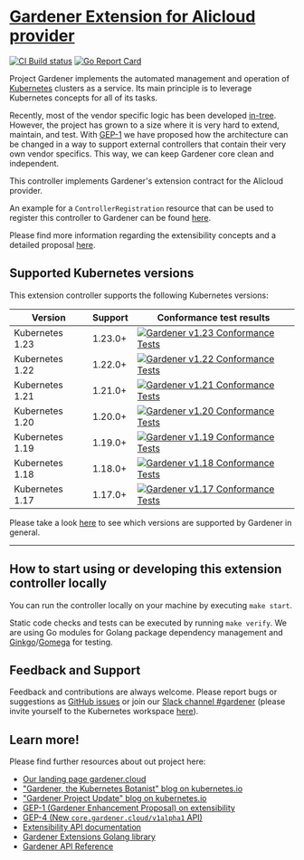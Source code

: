 # [Gardener Extension for Alicloud provider](https://gardener.cloud)

[![CI Build status](https://concourse.ci.gardener.cloud/api/v1/teams/gardener/pipelines/gardener-extension-provider-alicloud-master/jobs/master-head-update-job/badge)](https://concourse.ci.gardener.cloud/teams/gardener/pipelines/gardener-extension-provider-alicloud-master/jobs/master-head-update-job)
[![Go Report Card](https://goreportcard.com/badge/github.com/gardener/gardener-extension-provider-alicloud)](https://goreportcard.com/report/github.com/gardener/gardener-extension-provider-alicloud)

Project Gardener implements the automated management and operation of [Kubernetes](https://kubernetes.io/) clusters as a service.
Its main principle is to leverage Kubernetes concepts for all of its tasks.

Recently, most of the vendor specific logic has been developed [in-tree](https://github.com/gardener/gardener).
However, the project has grown to a size where it is very hard to extend, maintain, and test.
With [GEP-1](https://github.com/gardener/gardener/blob/master/docs/proposals/01-extensibility.md) we have proposed how the architecture can be changed in a way to support external controllers that contain their very own vendor specifics.
This way, we can keep Gardener core clean and independent.

This controller implements Gardener's extension contract for the Alicloud provider.

An example for a `ControllerRegistration` resource that can be used to register this controller to Gardener can be found [here](example/controller-registration.yaml).

Please find more information regarding the extensibility concepts and a detailed proposal [here](https://github.com/gardener/gardener/blob/master/docs/proposals/01-extensibility.md).

## Supported Kubernetes versions

This extension controller supports the following Kubernetes versions:

| Version         | Support     | Conformance test results |
| --------------- | ----------- | ------------------------ |
| Kubernetes 1.23 | 1.23.0+     | [![Gardener v1.23 Conformance Tests](https://testgrid.k8s.io/q/summary/conformance-gardener/Gardener,%20v1.23%20Alibaba%20Cloud/tests_status?style=svg)](https://testgrid.k8s.io/conformance-gardener#Gardener,%20v1.23%20Alibaba%20Cloud) |
| Kubernetes 1.22 | 1.22.0+     | [![Gardener v1.22 Conformance Tests](https://testgrid.k8s.io/q/summary/conformance-gardener/Gardener,%20v1.22%20Alibaba%20Cloud/tests_status?style=svg)](https://testgrid.k8s.io/conformance-gardener#Gardener,%20v1.22%20Alibaba%20Cloud) |
| Kubernetes 1.21 | 1.21.0+     | [![Gardener v1.21 Conformance Tests](https://testgrid.k8s.io/q/summary/conformance-gardener/Gardener,%20v1.21%20Alibaba%20Cloud/tests_status?style=svg)](https://testgrid.k8s.io/conformance-gardener#Gardener,%20v1.21%20Alibaba%20Cloud) |
| Kubernetes 1.20 | 1.20.0+     | [![Gardener v1.20 Conformance Tests](https://testgrid.k8s.io/q/summary/conformance-gardener/Gardener,%20v1.20%20Alibaba%20Cloud/tests_status?style=svg)](https://testgrid.k8s.io/conformance-gardener#Gardener,%20v1.20%20Alibaba%20Cloud) |
| Kubernetes 1.19 | 1.19.0+     | [![Gardener v1.19 Conformance Tests](https://testgrid.k8s.io/q/summary/conformance-gardener/Gardener,%20v1.19%20Alibaba%20Cloud/tests_status?style=svg)](https://testgrid.k8s.io/conformance-gardener#Gardener,%20v1.19%20Alibaba%20Cloud) |
| Kubernetes 1.18 | 1.18.0+     | [![Gardener v1.18 Conformance Tests](https://testgrid.k8s.io/q/summary/conformance-gardener/Gardener,%20v1.18%20Alibaba%20Cloud/tests_status?style=svg)](https://testgrid.k8s.io/conformance-gardener#Gardener,%20v1.18%20Alibaba%20Cloud) |
| Kubernetes 1.17 | 1.17.0+     | [![Gardener v1.17 Conformance Tests](https://testgrid.k8s.io/q/summary/conformance-gardener/Gardener,%20v1.17%20Alibaba%20Cloud/tests_status?style=svg)](https://testgrid.k8s.io/conformance-gardener#Gardener,%20v1.17%20Alibaba%20Cloud) |

Please take a look [here](https://github.com/gardener/gardener/blob/master/docs/usage/supported_k8s_versions.md) to see which versions are supported by Gardener in general.

----

## How to start using or developing this extension controller locally

You can run the controller locally on your machine by executing `make start`.

Static code checks and tests can be executed by running `make verify`. We are using Go modules for Golang package dependency management and [Ginkgo](https://github.com/onsi/ginkgo)/[Gomega](https://github.com/onsi/gomega) for testing.

## Feedback and Support

Feedback and contributions are always welcome. Please report bugs or suggestions as [GitHub issues](https://github.com/gardener/gardener-extension-provider-alicloud/issues) or join our [Slack channel #gardener](https://kubernetes.slack.com/messages/gardener) (please invite yourself to the Kubernetes workspace [here](http://slack.k8s.io)).

## Learn more!

Please find further resources about out project here:

* [Our landing page gardener.cloud](https://gardener.cloud/)
* ["Gardener, the Kubernetes Botanist" blog on kubernetes.io](https://kubernetes.io/blog/2018/05/17/gardener/)
* ["Gardener Project Update" blog on kubernetes.io](https://kubernetes.io/blog/2019/12/02/gardener-project-update/)
* [GEP-1 (Gardener Enhancement Proposal) on extensibility](https://github.com/gardener/gardener/blob/master/docs/proposals/01-extensibility.md)
* [GEP-4 (New `core.gardener.cloud/v1alpha1` API)](https://github.com/gardener/gardener/blob/master/docs/proposals/04-new-core-gardener-cloud-apis.md)
* [Extensibility API documentation](https://github.com/gardener/gardener/tree/master/docs/extensions)
* [Gardener Extensions Golang library](https://godoc.org/github.com/gardener/gardener/extensions/pkg)
* [Gardener API Reference](https://gardener.cloud/api-reference/)
